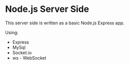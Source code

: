 # Node.js Server Side

This server side is written as a basic Node.js Express app.

Using:

<ul>
<li>Express</li>
<li>MySql</li>
<li>Socket.io</li>
<li>ws - WebSocket</li>
</ul>

